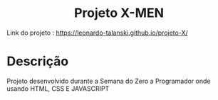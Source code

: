 <h1 align="center">Projeto X-MEN</h1>

Link do projeto : https://leonardo-talanski.github.io/projeto-X/

# Descrição

Projeto desenvolvido durante a Semana do Zero a Programador onde usando HTML, CSS E JAVASCRIPT
